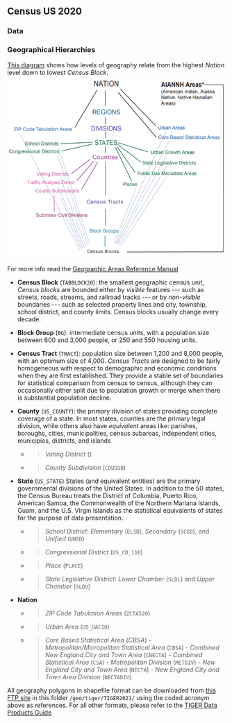 ## Census US 2020

### Data


### Geographical Hierarchies

[This diagram](https://www2.census.gov/geo/pdfs/reference/geodiagram.pdf) shows how levels of geography relate from the highest *Nation* level down to lowest *Census Block*.
![](standard_hierarchy_census_geographic_entities.png)

For more info read the [Geographic Areas Reference Manual](https://www.census.gov/programs-surveys/geography/guidance/geographic-areas-reference-manual.html)

- **Census Block** (`TABBLOCK20`): the smallest geographic census unit, *Census blocks* are bounded either by *visible* features --- such as streets, roads, streams, and railroad tracks --- or by *non-visible* boundaries --- such as selected property lines and city, township, school district, and county limits. Census blocks usually change every decade.

- **Block Group** (`BG`): intermediate census units, with a population size between 600 and 3,000 people, or 250 and 550 housing units.

- **Census Tract** (`TRACT`): population size between 1,200 and 8,000 people, with an optimum size of 4,000. *Census Tracts* are designed to be fairly homogeneous with respect to demographic and economic conditions when they are first established. They provide a stable set of boundaries for statistical comparison from census to census, although they can occasionally either split due to population growth or merge when there is substantial population decline.

- **County** (`US_COUNTY`): the primary division of states providing complete coverage of a state. In most states, counties are the primary legal division, while others also have *equivalent* areas like: parishes, boroughs, cities, municipalities, census subareas, independent cities, municipios, districts, and islands
  - > *Voting District* ()
  - > *County Subdivision* (`COUSUB`)

- **State** (`US_STATE`) States (and equivalent entities) are the primary governmental divisions of the United States. In addition to the 50 states, the Census Bureau treats the District of Columbia, Puerto Rico, American Samoa, the Commonwealth of the Northern Mariana Islands, Guam, and the U.S. Virgin Islands as the statistical equivalents of states for the purpose of data presentation.
  - > *School District*: *Elementary* (`ELSD`), *Secondary* (`SCSD`), and *Unified* (`UNSD`)
  - > *Congressional District* (`US_CD_116`)
  - > *Place* (`PLACE`)
  - > *State Legislative District*: *Lower Chamber* (`SLDL`) and *Upper Chamber* (`SLDU`)

- **Nation** 
  - > *ZIP Code Tabulation Areas* (`ZCTA520`)
  - > *Urban Area* (`US_UAC10`)
  - > *Core Based Statistical Area* (*CBSA*)
        - *Metropolitan/Micropolitan Statistical Area* (`CBSA`)
        - *Combined New England City and Town Area* (`CNECTA`)
        - *Combined Statistical Area* (`CSA`)
        - *Metropolitan Division* (`METDIV`)
        - *New England City and Town Area* (`NECTA`)
        - *New England City and Town Area Division* (`NECTADIV`)

All geography polygons in shapefile format can be downloaded from [this FTP site](ftp://ftp2.census.gov) in this folder `/geo/tiger/TIGER2021/` using the coded acronym above as references. For all other formats, please refer to the [TIGER Data Products Guide](https://www.census.gov/programs-surveys/geography/guidance/tiger-data-products-guide.html)
